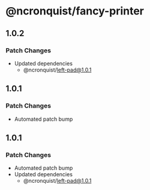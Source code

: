 # @ncronquist/fancy-printer

## 1.0.2

### Patch Changes

- Updated dependencies
  - @ncronquist/left-pad@1.0.1

## 1.0.1

### Patch Changes

- Automated patch bump

## 1.0.1

### Patch Changes

- Automated patch bump
- Updated dependencies
  - @ncronquist/left-pad@1.0.1
